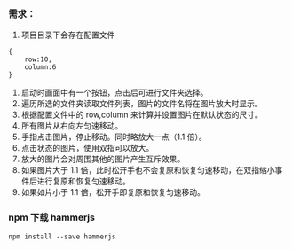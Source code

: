 ### 需求：

1. 项目目录下会存在配置文件

```
{
    row:10,
    column:6
}
```

1. 启动时画面中有一个按钮，点击后可进行文件夹选择。
2. 遍历所选的文件夹读取文件列表，图片的文件名将在图片放大时显示。
3. 根据配置文件中的 row,column 来计算并设置图片在默认状态的尺寸。
4. 所有图片从右向左匀速移动。
5. 手指点击图片，停止移动。同时略放大一点（1.1 倍）。
6. 点击状态的图片，使用双指可以放大。
7. 放大的图片会对周围其他的图片产生互斥效果。
8. 如果图片大于 1.1 倍，此时松开手也不会复原和恢复匀速移动，在双指缩小事件后进行复原和恢复匀速移动。
9. 如果如片小于 1.1 倍，松开手即复原和恢复匀速移动。

### npm 下载 hammerjs

`npm install --save hammerjs`
